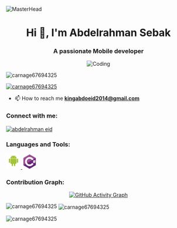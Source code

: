 ![MasterHead](https://static.wixstatic.com/media/b313a9_89ebec0c5f384c65a9551f0c1ec18ca9~mv2.gif)
<h1 align="center">Hi 👋, I'm Abdelrahman Sebak</h1>
<h3 align="center">A passionate Mobile developer</h3>
<div align="center">
  <img alt="Coding" width="500" src="https://media.giphy.com/media/bGgsc5mWoryfgKBx1u/giphy.gif" />
</div>

<p align="left"> <img src="https://komarev.com/ghpvc/?username=carnage67694325&label=Profile%20views&color=0e75b6&style=flat" alt="carnage67694325" /> </p>

<p align="left"> <a href="https://github.com/ryo-ma/github-profile-trophy"><img src="https://github-profile-trophy.vercel.app/?username=carnage67694325" alt="carnage67694325" /></a> </p>

- 📫 How to reach me **kingabdoeid2014@gmail.com**

<h3 align="left">Connect with me:</h3>
<p align="left">
<a href="https://linkedin.com/in/abdelrahman eid" target="blank"><img align="center" src="https://raw.githubusercontent.com/rahuldkjain/github-profile-readme-generator/master/src/images/icons/Social/linked-in-alt.svg" alt="abdelrahman eid" height="30" width="40" /></a>
</p>

<h3 align="left">Languages and Tools:</h3>
<p align="left"> 
  <a href="https://developer.android.com" target="_blank" rel="noreferrer"> 
    <img src="https://raw.githubusercontent.com/devicons/devicon/master/icons/android/android-original-wordmark.svg" alt="android" width="40" height="40"/> 
  </a> 
  <a href="https://www.w3schools.com/cs/" target="_blank" rel="noreferrer"> 
    <img src="https://raw.githubusercontent.com/devicons/devicon/master/icons/csharp/csharp-original.svg" alt="csharp" width="40" height="40"/> 
  </a> 
  <!-- Add other icons similarly -->
</p>

<!-- GitHub Commit Contributions Activity Graph -->
<h3 align="left">Contribution Graph:</h3>
<p align="center">
  <a href="https://github.com/ashutosh00710/github-readme-activity-graph"><img src="https://activity-graph.herokuapp.com/graph?username=carnage67694325&theme=react-dark" alt="GitHub Activity Graph" /></a>
</p>

<p><img align="left" src="https://github-readme-stats.vercel.app/api/top-langs?username=carnage67694325&show_icons=true&locale=en&layout=compact" alt="carnage67694325" /></p>

<p>&nbsp;<img align="center" src="https://github-readme-stats.vercel.app/api?username=carnage67694325&show_icons=true&locale=en" alt="carnage67694325" /></p>

<p><img align="center" src="https://github-readme-streak-stats.herokuapp.com/?user=carnage67694325&" alt="carnage67694325" /></p>